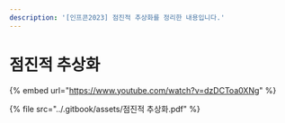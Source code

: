 ```yaml
---
description: '[인프콘2023] 점진적 추상화를 정리한 내용입니다.'
---
```


# 점진적 추상화

{% embed url="https://www.youtube.com/watch?v=dzDCToa0XNg" %}

{% file src="../.gitbook/assets/점진적 추상화.pdf" %}
